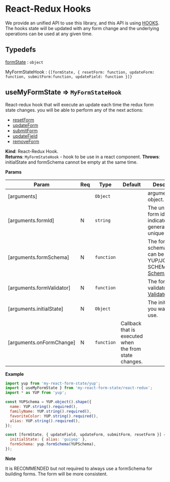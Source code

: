 # React-Redux Hooks

We provide an unified API to use this library, and this API is using <a href="https://react-redux.js.org/next/api/hooks">HOOKS</a>. The hooks state will be updated with any form change and the underlying operations can be used at any given time.

## Typedefs

<dl>
<dt><a href="#formState">formState</a> : <code>object</code></dt>
<dd></dd>
</dl>

<dl>
<dt><a>MyFormStateHook</a> : <code>{[formState, { resetForm: function, updateForm: function, submitForm:function, updateField: function }]}</code></dt>
<dd></dd>
</dl>

## useMyFormState ⇒ <code>MyFormStateHook</code>

React-redux hook that will execute an update each time the redux form state changes. you will be able to
perform any of the next actions:

- <a href="/#/redux/operations/README#resetform">resetForm</a>
- <a href="/#/redux/operations/README#updateform">updateForm</a>
- <a href="/#/redux/operations/README#submitform">submitForm</a>
- <a href="/#/redux/operations/README#updatefield">updateField</a>
- <a href="/#/redux/operations/README#removeForm">removeForm</a>

**Kind**: React-Redux Hook.  
**Returns**: <code>MyFormStateHook</code> - hook to be use in a react component.
**Throws**: initialState and formSchema cannot be empty at the same time.

**Params**

| Param                     | Req | Type                  | Default                                                | Description                                                                                               |
| ------------------------- | --- | --------------------- | ------------------------------------------------------ | --------------------------------------------------------------------------------------------------------- |
| [arguments]               |     | <code>Object</code>   |                                                        | arguments as object.                                                                                      |
| [arguments.formId]        | N   | <code>string</code>   |                                                        | The unique form id indicator, will generate a unique id if not.                                           |
| [arguments.formSchema]    | N   | <code>function</code> |                                                        | The form schema. This can be YUP/JOI/JSON-SCHEMA <a href="/#/core/validators/README#yup">Check Schema</a> |
| [arguments.formValidator] | N   | <code>function</code> |                                                        | The form validator.<a href="/#/core/validators/README#custom">Check Validators</a>                        |
| [arguments.initialState]  | N   | <code>Object</code>   |                                                        | The initial state you want to use.                                                                        |
| [arguments.onFormChange]  | N   | <code>function</code>   | Callback that is executed when the from state changes. |

**Example**

```js
import yup from 'my-react-form-state/yup';
import { useMyFormState } from 'my-react-form-state/react-redux';
import * as YUP from 'yup';

const YUPSchema = YUP.object().shape({
  name: YUP.string().required(),
  familyName: YUP.string().required(),
  favoriteColor: YUP.string().required(),
  alias: YUP.string().required(),
});

const [formState, { updateField, updateForm, submitForm, resetForm }] = useMyFormState({
  initialState: { alias: 'guiyep' },
  formSchema: yup.formSchema(YUPSchema),
});
```

**Note**

It is RECOMMENDED but not required to always use a formSchema for building forms. The form will be more consistent.
